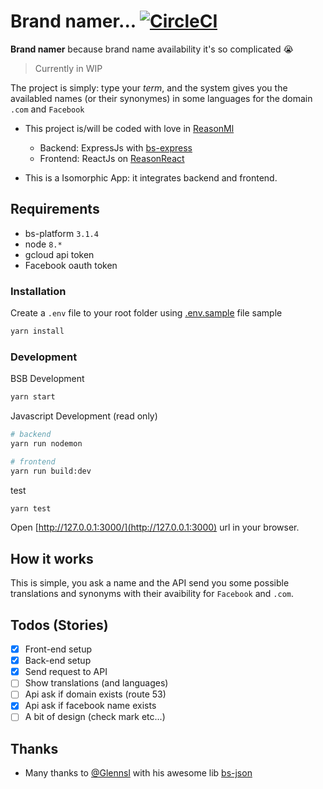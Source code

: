 # Brand namer... [![CircleCI](https://circleci.com/gh/remithomas/brand-namer.svg?style=svg)](https://circleci.com/gh/remithomas/brand-namer)

**Brand namer** because brand name availability it's so complicated 😭

> Currently in WIP

The project is simply: type your _term_, and the system gives you the availabled names (or their synonymes) in some languages for the domain `.com` and `Facebook`

- This project is/will be coded with love in [ReasonMl](http://reasonml.github.io/)
  - Backend: ExpressJs with [bs-express](https://github.com/reasonml-community/bs-express)
  - Frontend: ReactJs on [ReasonReact](https://reasonml.github.io/reason-react/)

- This is a Isomorphic App: it integrates backend and frontend.

## Requirements

* bs-platform `3.1.4`
* node `8.*`
* gcloud api token
* Facebook oauth token

### Installation

Create a `.env` file to your root folder using [.env.sample](./.env.sample) file sample

```bash
yarn install
```

### Development

BSB Development
```bash
yarn start
```

Javascript Development (read only)
```bash
# backend
yarn run nodemon

# frontend
yarn run build:dev
```

test
```bash
yarn test
```

Open [http://127.0.0.1:3000/](http://127.0.0.1:3000) url in your browser.

## How it works

This is simple, you ask a name and the API send you some possible translations and synonyms with their avaibility for `Facebook` and `.com`.

## Todos (Stories)

- [X] Front-end setup
- [X] Back-end setup
- [X] Send request to API
- [ ] Show translations (and languages)
- [ ] Api ask if domain exists (route 53)
- [X] Api ask if facebook name exists
- [ ] A bit of design (check mark etc...)

## Thanks

* Many thanks to [@Glennsl](https://github.com/glennsl) with his awesome lib [bs-json](https://github.com/glennsl/bs-json)
